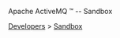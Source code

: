 Apache ActiveMQ ™ -- Sandbox 

[Developers](../developers.md) > [Sandbox](../Developers/sandbox.md)


